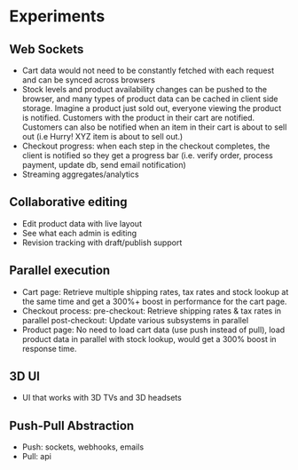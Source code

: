 # Experiments

## Web Sockets

- Cart data would not need to be constantly fetched with each request and can be synced across browsers
- Stock levels and product availability changes can be pushed to the browser, and many types of product data can be cached in client side storage. Imagine a product just sold out, everyone viewing the product is notified. Customers with the product in their cart are notified. Customers can also be notified when an item in their cart is about to sell out (i.e Hurry! XYZ item is about to sell out.)
- Checkout progress: when each step in the checkout completes, the client is notified so they get a progress bar (i.e. verify order, process payment, update db, send email notification)
- Streaming aggregates/analytics

## Collaborative editing

- Edit product data with live layout
- See what each admin is editing
- Revision tracking with draft/publish support

## Parallel execution

- Cart page: Retrieve multiple shipping rates, tax rates and stock lookup at the same time and get a 300%+ boost in performance for the cart page.
- Checkout process:
      pre-checkout: Retrieve shipping rates & tax rates in parallel
      post-checkout: Update various subsystems in parallel
- Product page: No need to load cart data (use push instead of pull), load product data in parallel with stock lookup, would get a 300% boost in response time.

## 3D UI

- UI that works with 3D TVs and 3D headsets

## Push-Pull Abstraction
  
- Push: sockets, webhooks, emails
- Pull: api
